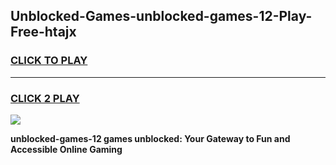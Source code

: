 
## Unblocked-Games-unblocked-games-12-Play-Free-htajx
<h3>
<a href="https://premium76.site?title=unblocked-games-12&ref=15A">CLICK TO PLAY</a></h3>
<hr>

<h3>
<a href="https://premium76.site?title=unblocked-games-12&ref=15A">CLICK 2 PLAY</a>
  
</h3>

<a href="https://premium76.site?title=unblocked-games-12&ref=15A"><img src="https://clearcache.store/games.png"></a>


**unblocked-games-12 games unblocked: Your Gateway to Fun and Accessible Online Gaming**
